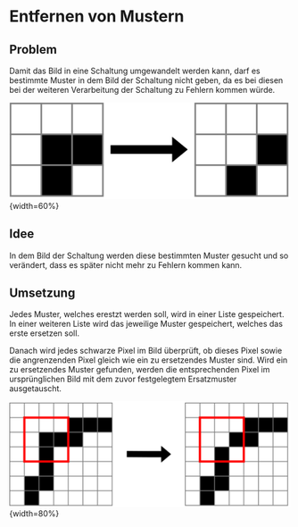 # Entfernen von Mustern

## Problem

Damit das Bild in eine Schaltung umgewandelt werden kann, darf es bestimmte Muster in dem Bild der Schaltung nicht geben, da es bei diesen bei der weiteren Verarbeitung der Schaltung zu Fehlern kommen würde.

![Beispiel eines zu Entfernendes Muster](.\Dateien\MusterUndErsatz.png){width=60%} 

## Idee

In dem Bild der Schaltung werden diese bestimmten Muster gesucht und so verändert, dass es später nicht mehr zu Fehlern kommen kann.

## Umsetzung

Jedes Muster, welches erestzt werden soll, wird in einer Liste gespeichert. In einer weiteren Liste wird das jeweilige Muster gespeichert, welches das erste ersetzen soll. 

Danach wird jedes schwarze Pixel im Bild überprüft, ob dieses Pixel sowie die angrenzenden Pixel gleich wie ein zu ersetzendes Muster sind. Wird ein zu ersetzendes Muster gefunden, werden die entsprechenden Pixel im ursprünglichen Bild mit dem zuvor festgelegtem Ersatzmuster ausgetauscht.

![Entfernen eines Musters](.\Dateien\Funktion.png){width=80%} 